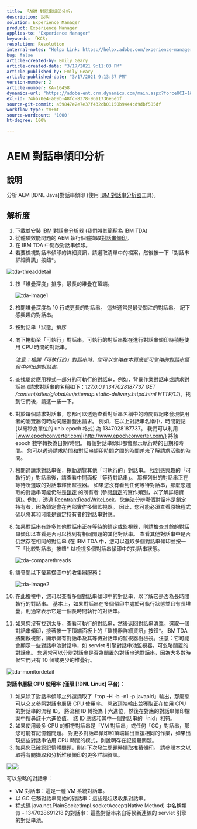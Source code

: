 ```yaml
---
title: 「AEM 對話串傾印分析」
description: 說明
solution: Experience Manager
product: Experience Manager
applies-to: "Experience Manager"
keywords: 「KCS」
resolution: Resolution
internal-notes: "Helpx Link: https://helpx.adobe.com/experience-manager/kb/thread-dump-analysis.html"
bug: false
article-created-by: Emily Geary
article-created-date: "3/17/2021 9:11:03 PM"
article-published-by: Emily Geary
article-published-date: "3/17/2021 9:13:37 PM"
version-number: 2
article-number: KA-16458
dynamics-url: "https://adobe-ent.crm.dynamics.com/main.aspx?forceUCI=1&pagetype=entityrecord&etn=knowledgearticle&id=e70a8345-6587-eb11-a812-000d3a593216"
exl-id: 74bb70e4-a09b-48fc-8378-96a1736e5ebf
source-git-commit: a59847e2e7e37f432cb01150b9444cd9dbf585df
workflow-type: tm+mt
source-wordcount: '1000'
ht-degree: 100%

---
```


# AEM 對話串傾印分析

## 說明

分析 AEM [!DNL Java]對話串傾印 (使用 [IBM 對話串分析器](http://www.ibm.com/developerworks/community/groups/service/html/communityview?communityUuid=2245aa39-fa5c-4475-b891-14c205f7333c)工具)。

## 解析度

1. 下載並安裝 [IBM 對話串分析器](https://www.ibm.com/developerworks/community/groups/service/html/communityview?communityUuid=2245aa39-fa5c-4475-b891-14c205f7333c) (我們將其簡稱為 IBM TDA)
1. 從體驗效能問題的 AEM 執行個體擷取[對話串傾印](https://helpx.adobe.com/tw/experience-manager/kb/TakeThreadDump.html)。
1. 在 IBM TDA 中開啟對話串傾印。
1. 若要檢視對話串傾印的詳細資訊，請選取清單中的檔案，然後按一下「對話串詳細資訊」按鈕\*。

![tda-threaddetail](https://helpx.adobe.com/content/dam/help/en/experience-manager/kb/thread-dump-analysis/_jcr_content/main-pars/image_1587732783/tda-threaddetail.png "tda-threaddetail")

1. 按「堆疊深度」排序，最長的堆疊在頂端。

   ![tda-image1](https://helpx.adobe.com/content/dam/help/en/experience-manager/kb/thread-dump-analysis/_jcr_content/main-pars/image/tda-image1.png)

1. 檢閱堆疊深度為 10 行或更長的對話串。 這些通常是最受關注的對話串。 記下感興趣的對話串。
1. 按對話串「狀態」排序
1. 向下捲動至「可執行」對話串。可執行的對話串指在進行對話串傾印時積極使用 CPU 時間的對話串。

   *注意：檢閱「可執行的」對話串時，您可以忽略在本頁底部[可忽略的對話串](https://helpx.adobe.com/tw/experience-manager/kb/thread-dump-analysis.html#ignorethreads)區段中列出的對話串。*

1. 查找屬於應用程式一部分的可執行的對話串，例如，背景作業對話串或請求對話串 (請求對話串的名稱如下：*127.0.0.1 1347028187737 GET /content/sites/global/en/sitemap.static-delivery.httpd.html HTTP/1.1*)。找到它們後，請逐一按一下。

1. 對於每個請求對話串，您都可以透過查看對話串名稱中的時間戳記來發現使用者的瀏覽器何時向伺服器發出請求。 例如，在以上對話串名稱中，時間戳記 (以毫秒為單位的 unix epoch 格式) 為 1347028187737。  我們可以利用 [www.epochconverter.com](http://www.epochconverter.com/) 將該 epoch 數字轉換為日期/時間。 每個對話串傾印都會顯示執行時的日期和時間。 您可以透過請求時間和對話串傾印時間之間的時間差來了解請求活動的時間。

1. 檢閱過請求對話串後，捲動瀏覽其他「可執行的」對話串。 找到感興趣的「可執行的」對話串後，請查看中間面板「等待對話串」。 那裡列出的對話串正在等待所選取的對話串釋出監視器。 如果您沒有看到任何等待對話串，那麼您選取的對話串可能仍然是[鎖定](http://docs.oracle.com/javase/1.5.0/docs/api/java/util/concurrent/locks/Lock.html) 的所有者 (參閱[鎖定](http://docs.oracle.com/javase/1.5.0/docs/api/java/util/concurrent/locks/Lock.html)的實作類別，以了解詳細資訊)。例如，透過 [ReentrantReadWriteLock](http://docs.oracle.com/javase/1.5.0/docs/api/java/util/concurrent/locks/ReentrantReadWriteLock.html)，您無法分辨哪個對話串是鎖定持有者，因為鎖定會在內部實作多個監視器。 因此，您可能必須查看原始程式碼以將其和可能是鎖定持有者的對話串對應。

1. 如果對話串有許多其他對話串正在等待的鎖定或監視器，則請檢查其餘的對話串傾印以查看是否可以找到有相同問題的其他對話串。 查看其他對話串中是否仍然存在相同的對話串 (在 IBM TDA 中，您可以選取多個對話串傾印並按一下「比較對話串」按鈕\* 以檢視多個對話串傾印中的對話串狀態。

   ![tda-comparethreads](https://helpx.adobe.com/content/dam/help/en/experience-manager/kb/thread-dump-analysis/_jcr_content/main-pars/image_1159496390/tda-comparethreads.png)

1. 請參閱以下螢幕擷圖中的收集器服務：

   ![tda-Image2](https://helpx.adobe.com/content/dam/help/en/experience-manager/kb/thread-dump-analysis/_jcr_content/main-pars/image_1730877898/tda-Image2.png)

1. 在此檢視中，您可以查看多個對話串傾印中的對話串，以了解它是否為長時間執行的對話串。 基本上，如果對話串在多個傾印中處於可執行狀態並且有長堆疊，則通常表示它是一個長時間執行的對話串。

1. 如果您沒有找到太多，查看可執行的對話串，然後返回對話串清單，選取一個對話串傾印，接著按一下頂端面板上的「監視器詳細資訊」按鈕\*。IBM TDA 將開啟視窗，顯示擁有對話串及其等待對話串的監視器樹檢視。注意：它可能會顯示一些對話串池對話串，如 servlet 引擎對話串池監視器，可忽略閒置的對話串。 您通常可以分辨對話串是否為閒置的對話串池對話串，因為大多數時候它們只有 10 個或更少的堆疊行。

![tda-monitordetail](https://helpx.adobe.com/content/dam/help/en/experience-manager/kb/thread-dump-analysis/_jcr_content/main-pars/image_1106466084/tda-monitordetail.png)

<b>對話串層級 CPU 使用率 (僅限 [!DNL Linux] 平台)：</b>

1. 如果除了對話串傾印之外還擷取了「top -H -b -n1 -p javapid」輸出，那麼您可以交叉參照對話串層級 CPU 使用率。 開啟頂端輸出並獲取正在使用 CPU 的對話串的流程 ID。 將流程 ID 轉換為十六進位，然後在對應的對話串傾印檔案中搜尋該十六進位值。 該 ID 應該和其中一個對話串的「nid」相符。
1. 如果使用最多 CPU 的相符對話串是「VM 對話串」或任何「GC」對話串，那您可能有記憶體問題。 對更多對話串傾印和頂端輸出重複相同的作業，如果出現這些對話串佔用 CPU 時間的模式，則說明存在記憶體問題。
1. 如果您已確認記憶體問題，則在下次發生問題時擷取推積傾印。 請參閱[本文](https://helpx.adobe.com/tw/experience-manager/kb/AnalyzeMemoryProblems.html)以取得有關擷取和分析堆積傾印的更多詳細資訊。

![](https://helpx.adobe.com/libs/cq/ui/resources/0.gif)![](https://helpx.adobe.com/libs/cq/ui/resources/0.gif)

可以忽略的對話串：

- VM 對話串：這是一種 VM 系統對話串。
- 以 GC 任務對話串開始的對話串：這些是垃圾收集對話串。
- 程式碼 java.net.PlainSocketImpl.socketAccept(Native Method) 中名稱類似 - 1347028691218 的對話串：這些對話串來自等候新連線的 servlet 引擎的對話串池。
